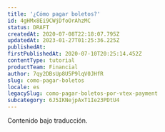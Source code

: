 ```yaml
---
title: '¿Cómo pagar boletos?'
id: 4gHMx8Ei9CWjDfoOrAhzMC
status: DRAFT
createdAt: 2020-07-08T22:18:07.795Z
updatedAt: 2023-01-27T01:25:36.225Z
publishedAt: 
firstPublishedAt: 2020-07-10T20:25:14.452Z
contentType: tutorial
productTeam: Financial
author: 7qy2DBsUp8U5P9lqV0JHfR
slug: como-pagar-boletos
locale: es
legacySlug: como-pagar-boletos-por-vtex-payment
subcategory: 6J5IKNejpAxT1Ie23PDtU4
---
```


<div class="alert alert-warning" role="alert">Contenido bajo traducción.</div>
